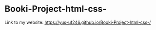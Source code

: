 # Booki-Project-html-css-
Link to my website: https://yus-uf246.github.io/Booki-Project-html-css-/

